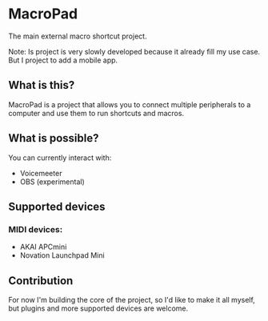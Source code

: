 # MacroPad

The main external macro shortcut project.

Note: Is project is very slowly developed because it already fill my use case. But I project to add a mobile app.


## What is this? 

MacroPad is a project that allows you to connect multiple peripherals to a computer and use them to run shortcuts and macros.

## What is possible?

You can currently interact with:
- Voicemeeter
- OBS (experimental)

## Supported devices

### MIDI devices:
- AKAI APCmini
- Novation Launchpad Mini

## Contribution

For now I'm building the core of the project, so I'd like to make it all myself, but plugins and more supported devices are welcome.